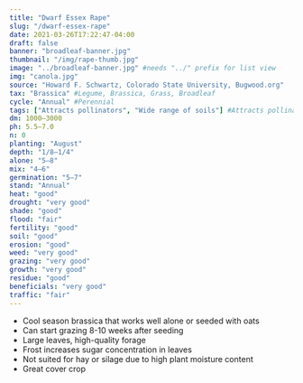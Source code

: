 ```yaml
---
title: "Dwarf Essex Rape"
slug: "/dwarf-essex-rape"
date: 2021-03-26T17:22:47-04:00
draft: false
banner: "broadleaf-banner.jpg"
thumbnail: "/img/rape-thumb.jpg"
image: "../broadleaf-banner.jpg" #needs "../" prefix for list view
img: "canola.jpg"
source: "Howard F. Schwartz, Colorado State University, Bugwood.org"
tax: "Brassica" #Legume, Brassica, Grass, Broadleaf
cycle: "Annual" #Perennial
tags: ["Attracts pollinators", "Wide range of soils"] #Attracts pollinators, bears traffic, etc
dm: 1000–3000
ph: 5.5–7.0
n: 0
planting: "August"
depth: "1/8–1/4"
alone: "5–8"
mix: "4–6"
germination: "5–7"
stand: "Annual"
heat: "good"
drought: "very good"
shade: "good"
flood: "fair"
fertility: "good"
soil: "good"
erosion: "good"
weed: "very good"
grazing: "very good"
growth: "very good"
residue: "good"
beneficials: "very good"
traffic: "fair"
---
```


 - Cool season brassica that works well alone or seeded with oats
 - Can start grazing 8-10 weeks after seeding
 - Large leaves, high-quality forage
 - Frost increases sugar concentration in leaves
 - Not suited for hay or silage due to high plant moisture content
 - Great cover crop